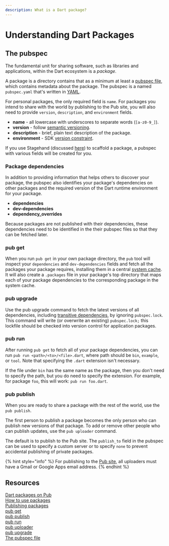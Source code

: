 ```yaml
---
description: What is a Dart package?
---
```


# Understanding Dart Packages

## The pubspec

The fundamental unit for sharing software, such as libraries and applications, within the Dart ecosystem is a _package_.

A package is a directory contains that as a minimum at least a [pubspec file](https://dart.dev/tools/pub/pubspec), which contains metadata about the package. The pubspec is a named `pubspec.yaml` that's written in [YAML](http://www.yaml.org/).

For personal packages, the only required field is `name`. For packages you intend to share with the world by publishing to the Pub site, you will also need to provide `version`, `description`, and `environment` fields.

* **name** - all lowercase with underscores to separate words \(`[a-z0-9_]`\).
* **version** - follow [semantic versioning](http://semver.org/spec/v2.0.0-rc.1.html).
* **description** - brief, plain text description of the package.
* **environment** - SDK [version constraint](https://dart.dev/tools/pub/dependencies#version-constraints).

If you use Stagehand \(discussed [here](../standard-package-layout/scaffold-a-dart-package.md)\) to scaffold a package, a pubspec with various fields will be created for you.

### Package dependencies

In addition to providing information that helps others to discover your package, the pubspec also identifies your package's dependencies on other packages and the required version of the Dart runtime environment for your package.

* **dependencies**
* **dev-dependencies**
* **dependency\_overrides**

Because packages are not published with their dependencies, these dependencies need to be identified in the their pubspec files so that they can be fetched later.

### pub get

When you run `pub get` in your own package directory, the `pub` tool will inspect your `dependencies` and `dev-dependencies` fields and fetch all the packages your package requires, installing them in a central [system cache](https://dart.dev/tools/pub/glossary#system-cache). It will also create a `.packages` file in your package's top directory that maps each of your package dependencies to the corresponding package in the system cache.

### pub upgrade

Use the pub upgrade command to fetch the latest versions of all dependencies, including [transitive dependencies](https://dart.dev/tools/pub/glossary#transitive-dependency), by ignoring `pubspec.lock`. This command will write \(or overwrite an existing\) `pubspec.lock;` this lockfile should be checked into version control for application packages.

### pub run

After running `pub get` to fetch all of your package dependencies, you can run `pub run <path>/<to>/<file>.dart`, where path should be `bin`, `example`, or `tool`. Note that specifying the `.dart` extension isn't necessary.

If the file under `bin` has the same name as the package, then you don't need to specify the path, but you do need to specify the extension. For example, for package `foo`, this will work: `pub run foo.dart`.

### pub publish

When you are ready to share a package with the rest of the world, use the `pub publish`.

The first person to publish a package becomes the only person who can publish new versions of that package. To add or remove other people who can publish updates, use the `pub uploader` command.

The default is to publish to the Pub site. The `publish_to` field in the pubspec can be used to specify a custom server or to specify `none` to prevent accidental publishing of private packages.

{% hint style="info" %}
For publishing to the [Pub site](https://pub.dev/), all uploaders must have a Gmail or Google Apps email address.
{% endhint %}

## Resources

[Dart packages on Pub](https://pub.dev/)  
[How to use packages](https://dart.dev/guides/packages)  
[Publishing packages](https://dart.dev/tools/pub/publishing)  
[pub get](https://dart.dev/tools/pub/cmd/pub-get)  
[pub publish](https://dart.dev/tools/pub/cmd/pub-lish)  
[pub run](https://dart.dev/tools/pub/cmd/pub-run)  
[pub uploader](https://dart.dev/tools/pub/cmd/pub-uploader)  
[pub upgrade](https://dart.dev/tools/pub/cmd/pub-upgrade)  
[The pubspec file](https://dart.dev/tools/pub/pubspec)





